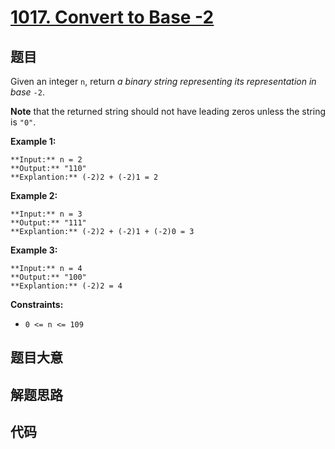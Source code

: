 # [1017. Convert to Base -2](https://leetcode.com/problems/convert-to-base-2)

## 题目

Given an integer `n`, return _a binary string representing its representation
in base_ `-2`.

**Note** that the returned string should not have leading zeros unless the
string is `"0"`.



**Example 1:**

    
    
    **Input:** n = 2
    **Output:** "110"
    **Explantion:** (-2)2 + (-2)1 = 2
    

**Example 2:**

    
    
    **Input:** n = 3
    **Output:** "111"
    **Explantion:** (-2)2 + (-2)1 + (-2)0 = 3
    

**Example 3:**

    
    
    **Input:** n = 4
    **Output:** "100"
    **Explantion:** (-2)2 = 4
    



**Constraints:**

  * `0 <= n <= 109`


## 题目大意

## 解题思路

## 代码

```javascript

```
